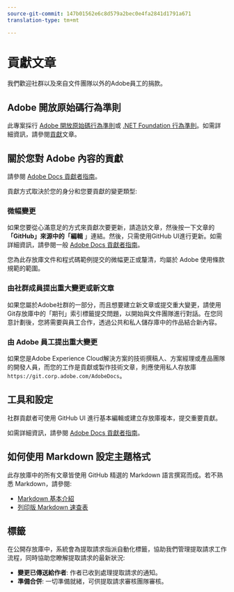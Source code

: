 ```yaml
---
source-git-commit: 147b01562e6c8d579a2bec0e4fa2841d1791a671
translation-type: tm+mt

---
```

# 貢獻文章

我們歡迎社群以及來自文件團隊以外的Adobe員工的捐款。

## Adobe 開放原始碼行為準則

此專案採行 [Adobe 開放原始碼行為準則](https://docs.adobe.com/content/help/en/contributor/contributor-guide/conduct-contributions/code-of-conduct.html)或 [.NET Foundation 行為準則](https://dotnetfoundation.org/code-of-conduct)。如需詳細資訊，請參閱[貢獻](https://docs.adobe.com/content/help/en/contributor/contributor-guide/conduct-contributions/contributing.html)文章。

## 關於您對 Adobe 內容的貢獻

請參閱 [Adobe Docs 貢獻者指南](https://docs.adobe.com/content/help/en/contributor/contributor-guide/introduction.html)。

貢獻方式取決於您的身分和您要貢獻的變更類型:

### 微幅變更

如果您要從心滿意足的方式來貢獻次要更新，請造訪文章，然後按一下文章的 **「GitHub」來源中的「編輯** 」連結。然後，只需使用GitHub UI進行更新。如需詳細資訊，請參閱一般 [Adobe Docs 貢獻者指南](https://docs.adobe.com/content/help/en/contributor/contributor-guide/introduction.html)。

您為此存放庫文件和程式碼範例提交的微幅更正或釐清，均屬於 Adobe 使用條款規範的範圍。

### 由社群成員提出重大變更或新文章

如果您屬於Adobe社群的一部分，而且想要建立新文章或提交重大變更，請使用Git存放庫中的「期刊」索引標籤提交問題，以開始與文件團隊進行對話。在您同意計劃後，您將需要與員工合作，透過公共和私人儲存庫中的作品結合新內容。

<!--
If you submit a pull request with significant changes to documentation and code examples, you'll see a message in the pull request asking you to submit an online contribution license agreement (CLA). We need you to complete the online form before we can review your pull request.
-->

### 由 Adobe 員工提出重大變更

如果您是Adobe Experience Cloud解決方案的技術撰稿人、方案經理或產品團隊的開發人員，而您的工作是貢獻或製作技術文章，則應使用私人存放庫 `https://git.corp.adobe.com/AdobeDocs`。 <!--Employees from other parts of the Adobe world should use the public repo for minor updates.-->

## 工具和設定

社群貢獻者可使用 GitHub UI 進行基本編輯或建立存放庫複本，提交重要貢獻。

如需詳細資訊，請參閱 [Adobe Docs 貢獻者指南](https://docs.adobe.com/content/help/en/contributor/contributor-guide-for-adobe-documentation/introduction.html)。

## 如何使用 Markdown 設定主題格式

此存放庫中的所有文章皆使用 GitHub 精選的 Markdown 語言撰寫而成。若不熟悉 Markdown，請參閱:

* [Markdown 基本介紹](https://help.github.com/articles/markdown-basics/)
* [列印版 Markdown 速查表](https://guides.github.com/pdfs/markdown-cheatsheet-online.pdf)

## 標籤

在公開存放庫中，系統會為提取請求指派自動化標籤，協助我們管理提取請求工作流程，同時協助您瞭解提取請求的最新狀況:

* **變更已傳送給作者**: 作者已收到處理提取請求的通知。
* **準備合併**: 一切準備就緒，可供提取請求審核團隊審核。


